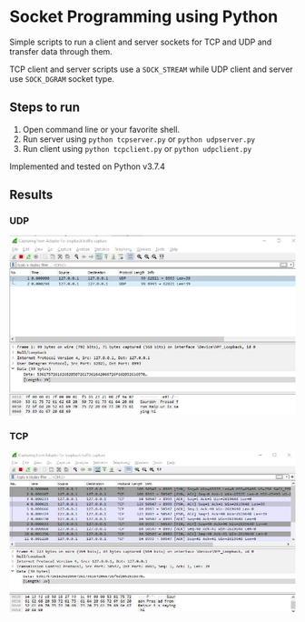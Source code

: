 # Socket Programming using Python

Simple scripts to run a client and server sockets for TCP and UDP and transfer data through them.

TCP client and server scripts use a ```SOCK_STREAM``` while UDP client and server use ```SOCK_DGRAM``` socket type.

## Steps to run

1. Open command line or your favorite shell.
2. Run server using ```python tcpserver.py``` or ```python udpserver.py```
3. Run client using ```python tcpclient.py``` or ```python udpclient.py```

Implemented and tested on Python v3.7.4

## Results
### UDP
![UDP Wireshark Analysis](udp.jpg)

### TCP
![TCP Wireshark Analysis](tcp.jpg)
